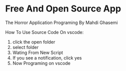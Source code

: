 # Free And Open Source App
The Horror Application Programing By Mahdi Ghasemi

How To Use Source Code On vscode:

1. click the open folder
2. select folder
3. Wating From New Script
4. If you see a notification, click yes
5. Now Programing on vscode
